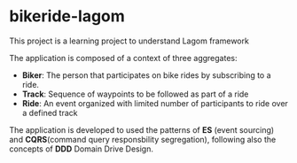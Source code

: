 # bikeride-lagom

This project is a learning project to understand Lagom framework

The application is composed of a context of three aggregates:

- **Biker**: The person that participates on bike rides by subscribing to a ride.
- **Track**: Sequence of waypoints to be followed as part of a ride
- **Ride**: An event organized with limited number of participants to ride over a defined track

The application is developed to used the patterns of **ES** (event sourcing) and **CQRS**(command query responsbility segregation), following also the concepts of **DDD** Domain Drive Design.

 
